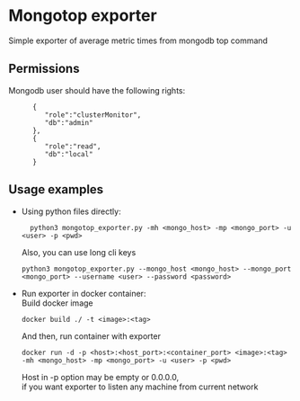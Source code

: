 Mongotop exporter
===================================
Simple exporter of average metric times from mongodb top command

Permissions
---------------
Mongodb user should have the following rights:
```
      {
         "role":"clusterMonitor",
         "db":"admin"
      },
      {
         "role":"read",
         "db":"local"
      }
```


Usage examples
---------------

- Using python files directly:
  ```
    python3 mongotop_exporter.py -mh <mongo_host> -mp <mongo_port> -u <user> -p <pwd>
  ``` 
  Also, you can use long cli keys
  ```
  python3 mongotop_exporter.py --mongo_host <mongo_host> --mongo_port <mongo_port> --username <user> --password <password>
  ```
- Run exporter in docker container:  
  Build docker image
  ```
  docker build ./ -t <image>:<tag>
  ```
  And then, run container with exporter
  ```
  docker run -d -p <host>:<host_port>:<container_port> <image>:<tag> -mh <mongo_host> -mp <mongo_port> -u <user> -p <pwd>
  ```
  Host in -p option may be empty or 0.0.0.0,  
  if you want exporter to listen any machine from current network